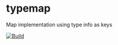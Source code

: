 # typemap

Map implementation using type info as keys

[![Build](https://github.com/DoumanAsh/typemap.cpp/workflows/C++/badge.svg)](https://github.com/DoumanAsh/typemap.cpp/actions?query=workflow%3AC%2B%2B)
